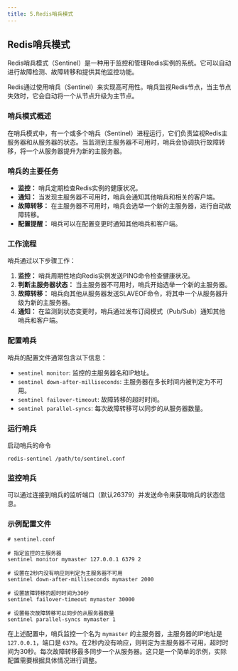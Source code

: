 ```yaml
---
title: 5.Redis哨兵模式
---
```

## Redis哨兵模式

Redis哨兵模式（Sentinel）是一种用于监控和管理Redis实例的系统。它可以自动进行故障检测、故障转移和提供其他监控功能。

Redis通过使用哨兵（Sentinel）来实现高可用性。哨兵监视Redis节点，当主节点失效时，它会自动将一个从节点升级为主节点。

### **哨兵模式概述**

在哨兵模式中，有一个或多个哨兵（Sentinel）进程运行，它们负责监视Redis主服务器和从服务器的状态。当监测到主服务器不可用时，哨兵会协调执行故障转移，将一个从服务器提升为新的主服务器。

### **哨兵的主要任务**

* **监控：** 哨兵定期检查Redis实例的健康状况。
* **通知：** 当发现主服务器不可用时，哨兵会通知其他哨兵和相关的客户端。
* **故障转移：** 在主服务器不可用时，哨兵会选举一个新的主服务器，进行自动故障转移。
* **配置提醒：** 哨兵可以在配置变更时通知其他哨兵和客户端。

### **工作流程**

哨兵通过以下步骤工作：

1. **监控：** 哨兵周期性地向Redis实例发送PING命令检查健康状况。
2. **判断主服务器状态：** 当主服务器不可用时，哨兵开始选举一个新的主服务器。
3. **故障转移：** 哨兵向其他从服务器发送SLAVEOF命令，将其中一个从服务器升级为新的主服务器。
4. **通知：** 在监测到状态变更时，哨兵通过发布订阅模式（Pub/Sub）通知其他哨兵和客户端。

### **配置哨兵**

哨兵的配置文件通常包含以下信息：

* `sentinel monitor`: 监控的主服务器名和IP地址。
* `sentinel down-after-milliseconds`: 主服务器在多长时间内被判定为不可用。
* `sentinel failover-timeout`: 故障转移的超时时间。
* `sentinel parallel-syncs`: 每次故障转移可以同步的从服务器数量。

### **运行哨兵**

启动哨兵的命令

```
redis-sentinel /path/to/sentinel.conf
```

### **监控哨兵**

可以通过连接到哨兵的监听端口（默认26379）并发送命令来获取哨兵的状态信息。

### 示例配置文件

```
# sentinel.conf

# 指定监控的主服务器
sentinel monitor mymaster 127.0.0.1 6379 2

# 设置在2秒内没有响应则判定为主服务器不可用
sentinel down-after-milliseconds mymaster 2000

# 设置故障转移的超时时间为30秒
sentinel failover-timeout mymaster 30000

# 设置每次故障转移可以同步的从服务器数量
sentinel parallel-syncs mymaster 1
```

在上述配置中，哨兵监控一个名为 `mymaster` 的主服务器，主服务器的IP地址是 `127.0.0.1`，端口是 `6379`。在2秒内没有响应，则判定为主服务器不可用，超时时间为30秒。每次故障转移最多同步一个从服务器。这只是一个简单的示例，实际配置需要根据具体情况进行调整。

